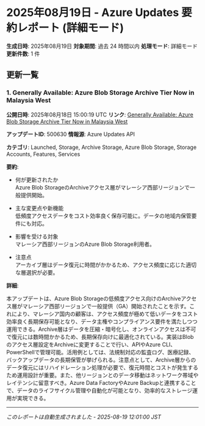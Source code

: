 # 2025年08月19日 - Azure Updates 要約レポート (詳細モード)

**生成日時**: 2025年08月19日
**対象期間**: 過去 24 時間以内
**処理モード**: 詳細モード
**更新件数**: 1 件

## 更新一覧

### 1. Generally Available: Azure Blob Storage Archive Tier Now in Malaysia West

**公開日時**: 2025年08月18日 15:00:19 UTC
**リンク**: [Generally Available: Azure Blob Storage Archive Tier Now in Malaysia West](https://azure.microsoft.com/updates?id=500630)

**アップデートID**: 500630
**情報源**: Azure Updates API

**カテゴリ**: Launched, Storage, Archive Storage, Azure Blob Storage, Storage Accounts, Features, Services

**要約**:

- 何が更新されたか  
Azure Blob StorageのArchiveアクセス層がマレーシア西部リージョンで一般提供開始。

- 主な変更点や新機能  
低頻度アクセスデータをコスト効率良く保存可能に。データの地域内保管要件にも対応。

- 影響を受ける対象  
マレーシア西部リージョンのAzure Blob Storage利用者。

- 注意点  
アーカイブ層はデータ復元に時間がかかるため、アクセス頻度に応じた適切な層選択が必要。

**詳細**:

本アップデートは、Azure Blob Storageの低頻度アクセス向けのArchiveアクセス層がマレーシア西部リージョンで一般提供（GA）開始されたことを示す。これにより、マレーシア国内の顧客は、アクセス頻度が極めて低いデータをコスト効率良く長期保存可能となり、データ主権やコンプライアンス要件を満たしつつ運用できる。Archive層はデータを圧縮・暗号化し、オンラインアクセスは不可で復元には数時間かかるため、長期保存向けに最適化されている。実装はBlobのアクセス層設定をArchiveに変更することで行い、APIやAzure CLI、PowerShellで管理可能。活用例としては、法規制対応の監査ログ、医療記録、バックアップデータの長期保管が挙げられる。注意点として、Archive層からのデータ復元にはリハイドレーション処理が必要で、復元時間とコストが発生するため運用設計が重要。また、他リージョンとのデータ移動はネットワーク帯域やレイテンシに留意すべき。Azure Data FactoryやAzure Backupと連携することで、データのライフサイクル管理や自動化が可能となり、効率的なストレージ運用が実現できる。

---


*このレポートは自動生成されました - 2025-08-19 12:01:00 JST*